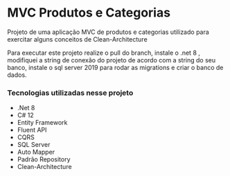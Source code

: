 # MVC Produtos e Categorias
Projeto de uma aplicação MVC de produtos e categorias utilizado para exercitar alguns conceitos de Clean-Architecture

Para executar este projeto realize o pull do branch, instale o .net 8 , modifiquei a string de conexão do projeto de acordo com a string do seu banco, instale o sql server 2019 para rodar as migrations e criar o banco de dados.

### Tecnologias utilizadas nesse projeto

- .Net 8
- C# 12
- Entity Framework
- Fluent API
- CQRS
- SQL Server
- Auto Mapper
- Padrão Repository
- Clean-Architecture


